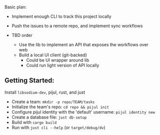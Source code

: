 Basic plan:

- Implement enough CLI to track this project locally
- Push the issues to a remote repo, and implement sync workflows

- TBD order
  - Use the lib to implement an API that exposes the workflows over web
  - Build a local UI client (git-backed)
    - Could be UI wrapper around lib
    - Could run light version of API locally


## Getting Started:
Install `libsodium-dev`, pijul, rust, and just

- Create a team: `mkdir -p repo/TEAM/tasks`
- Initialize the team's repo: `cd repo && pijul init`
- Configure pijul identity with the 'default' username: `pijul identity new`
- Create a database file: `just db-setup`
- Build with `cargo build`
- Run with `just cli --help` (or `target/debug/dv`)
